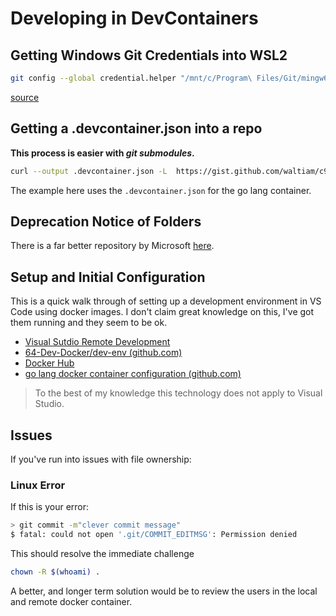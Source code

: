 # Developing in DevContainers

## Getting Windows Git Credentials into WSL2

```bash
git config --global credential.helper "/mnt/c/Program\ Files/Git/mingw64/libexec/git-core/git-credential-manager.exe"
```

[source](https://docs.microsoft.com/en-us/windows/wsl/tutorials/wsl-git#git-credential-manager-setup)

## Getting a .devcontainer.json into a repo

**This process is easier with _git submodules_.**

```sh
curl --output .devcontainer.json -L  https://gist.github.com/waltiam/c94e2d042cac1e7976ebac9e683f2287/raw 
```

The example here uses the `.devcontainer.json` for the go lang container.

## Deprecation Notice of Folders

There is a far better repository by Microsoft [here](https://github.com/microsoft/vscode-dev-containers/tree/master/containers).

## Setup and Initial Configuration

This is a quick walk through of setting up a development environment in VS Code using docker images. I don't claim great knowledge on this, I've got them running and they seem to be ok.

* [Visual Sutdio Remote Development](https://code.visualstudio.com/docs/remote/remote-overview)
* [64-Dev-Docker/dev-env (github.com)](https://github.com/64-Dev-Docker/dev-env)
* [Docker Hub](https://hub.docker.com/)
* [go lang docker container configuration (github.com)](https://ygist.github.com/waltiam/c94e2d042cac1e7976ebac9e683f2287)

> To the best of my knowledge this technology does not apply to Visual Studio.

## Issues

If you've run into issues with file ownership:

### Linux Error

If this is your error:

```bash
> git commit -m"clever commit message"
$ fatal: could not open '.git/COMMIT_EDITMSG': Permission denied
```

This should resolve the immediate challenge
```bash
chown -R $(whoami) .
```

A better, and longer term solution would be to review the users in the local and remote docker container.